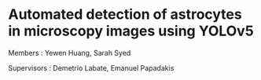 # Automated detection of astrocytes in microscopy images using YOLOv5
Members : Yewen Huang, Sarah Syed

Supervisors : Demetrio Labate, Emanuel Papadakis
